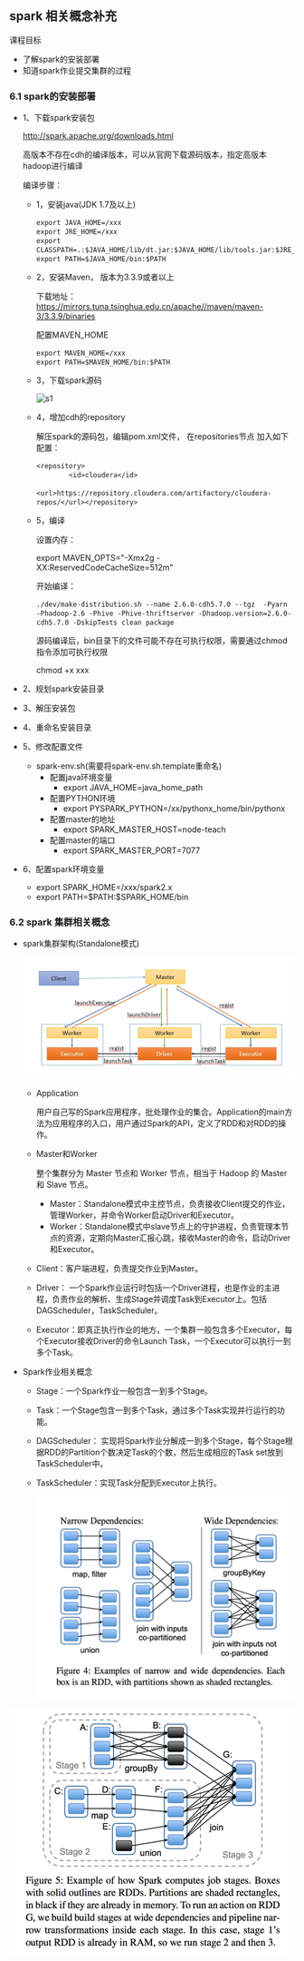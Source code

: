 ## spark 相关概念补充

课程目标

- 了解spark的安装部署
- 知道spark作业提交集群的过程

### 6.1 spark的安装部署

- 1、下载spark安装包

  http://spark.apache.org/downloads.html

  高版本不存在cdh的编译版本，可以从官网下载源码版本，指定高版本hadoop进行编译

  编译步骤：

  - 1，安装java(JDK 1.7及以上)

    ```
    export JAVA_HOME=/xxx
    export JRE_HOME=/xxx
    export CLASSPATH=.:$JAVA_HOME/lib/dt.jar:$JAVA_HOME/lib/tools.jar:$JRE_HOME/lib:$CLASSPATH
    export PATH=$JAVA_HOME/bin:$PATH
    ```

  - 2，安装Maven， 版本为3.3.9或者以上

    下载地址：https://mirrors.tuna.tsinghua.edu.cn/apache//maven/maven-3/3.3.9/binaries

    配置MAVEN_HOME

    ```
    export MAVEN_HOME=/xxx
    export PATH=$MAVEN_HOME/bin:$PATH
    ```

  - 3，下载spark源码

    ![s1](/img/s1.png)

  - 4，增加cdh的repository

    解压spark的源码包，编辑pom.xml文件， 在repositories节点 加入如下配置：

    ```
    <repository>
            <id>cloudera</id>
            <url>https://repository.cloudera.com/artifactory/cloudera-repos/</url></repository>
    ```

  - 5，编译

    设置内存：

    export MAVEN_OPTS="-Xmx2g -XX:ReservedCodeCacheSize=512m"

    开始编译：

    ```
    ./dev/make-distribution.sh --name 2.6.0-cdh5.7.0 --tgz  -Pyarn -Phadoop-2.6 -Phive -Phive-thriftserver -Dhadoop.version=2.6.0-cdh5.7.0 -DskipTests clean package
    ```

    源码编译后，bin目录下的文件可能不存在可执行权限，需要通过chmod指令添加可执行权限

    chmod +x xxx

- 2、规划spark安装目录

- 3、解压安装包

- 4、重命名安装目录

- 5、修改配置文件

  - spark-env.sh(需要将spark-env.sh.template重命名)
    - 配置java环境变量
      - export JAVA_HOME=java_home_path
    - 配置PYTHON环境
      - export PYSPARK_PYTHON=/xx/pythonx_home/bin/pythonx
    - 配置master的地址
      - export SPARK_MASTER_HOST=node-teach
    - 配置master的端口
      - export SPARK_MASTER_PORT=7077

- 6、配置spark环境变量

  - export SPARK_HOME=/xxx/spark2.x
  - export PATH=\$PATH:\$SPARK_HOME/bin

### 6.2 spark 集群相关概念

- spark集群架构(Standalone模式)

  ![](./img/spark1.png)

  - Application

    用户自己写的Spark应用程序，批处理作业的集合。Application的main方法为应用程序的入口，用户通过Spark的API，定义了RDD和对RDD的操作。

  - Master和Worker

    整个集群分为 Master 节点和 Worker 节点，相当于 Hadoop 的 Master 和 Slave 节点。

    - Master：Standalone模式中主控节点，负责接收Client提交的作业，管理Worker，并命令Worker启动Driver和Executor。
    - Worker：Standalone模式中slave节点上的守护进程，负责管理本节点的资源，定期向Master汇报心跳，接收Master的命令，启动Driver和Executor。

  - Client：客户端进程，负责提交作业到Master。

  - Driver： 一个Spark作业运行时包括一个Driver进程，也是作业的主进程，负责作业的解析、生成Stage并调度Task到Executor上。包括DAGScheduler，TaskScheduler。

  - Executor：即真正执行作业的地方，一个集群一般包含多个Executor，每个Executor接收Driver的命令Launch Task，一个Executor可以执行一到多个Task。

- Spark作业相关概念

  - Stage：一个Spark作业一般包含一到多个Stage。

  - Task：一个Stage包含一到多个Task，通过多个Task实现并行运行的功能。

  - DAGScheduler： 实现将Spark作业分解成一到多个Stage，每个Stage根据RDD的Partition个数决定Task的个数，然后生成相应的Task set放到TaskScheduler中。

  - TaskScheduler：实现Task分配到Executor上执行。

    ![](./img/spark2.png)

![](./img/spark3.png)